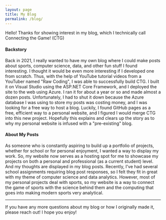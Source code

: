 ```yaml
---
layout: page
title: My Blog
permalink: /blog/
---
```


Hello! Thanks for showing interest in my blog, which I technically call Connecting the Game! (CTG) 

#### Backstory
Back in 2021, I really wanted to have my own blog where I could make posts about
sports, computer science, data, and other fun stuff I found interesting. I thought it would be even more interesting if I developed one from scratch. Thus, with
the help of YouTube tutorial videos from a YouTuber named "Raw Coding", I was able to successfully build CTG. I built it on Visual Studio using the ASP.NET Core
Framework, and I deployed the site to the web using Azure. I ran it for about a year or so and made almost a dozen posts. 
Unfortunately, I had to shut it down because the Azure database I was using to store my posts was costing money, and I was looking for a free way to host a blog.
Luckily, I found GitHub pages as a free, efficient way to a personal website, and I figured I would merge CTG into this new project. Hopefully this explains and
clears up the story as to why my personal website is infused with a "pre-existing" blog. 

#### About My Posts
As someone who is constantly aspiring to build up a portfolio of projects, whether for school or for personal enjoyment, I wanted a way to display my work. So, my website now serves as a hosting spot for me to showcase my projects on both a personal and professional (as a current student) level. And my thoughts are displayed in my blog posts. Recently, I've had several school assignments requiring blog post responses, so I felt they fit in great with my theme of computer science and data analytics. However, most of my personal projects deal with sports, so my website is a way to connect the game of sports with the science behind them and the computing that goes into making modern sports very analytical.

---

If you have any more questions about my blog or how I originally made it,
please reach out! I hope you enjoy!
